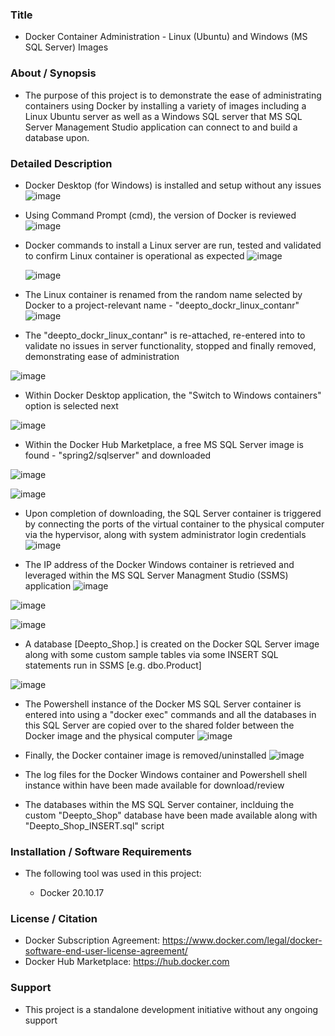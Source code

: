 ### Title

* Docker Container Administration - Linux (Ubuntu) and Windows (MS SQL Server) Images

### About / Synopsis

* The purpose of this project is to demonstrate the ease of administrating containers using Docker by installing a variety of images including a Linux Ubuntu server as well as a Windows SQL server that MS SQL Server Management Studio application can connect to and build a database upon.

### Detailed Description 

* Docker Desktop (for Windows) is installed and setup without any issues
![image](https://user-images.githubusercontent.com/46364751/179987165-445e3450-dfcc-4a8e-bb9f-3ba49ef3090d.png)

* Using Command Prompt (cmd), the version of Docker is reviewed
![image](https://user-images.githubusercontent.com/46364751/179987222-51d26e44-2e56-46f6-8b43-e2a830ebf3b4.png)

* Docker commands to install a Linux server are run, tested and validated to confirm Linux container is operational as expected
![image](https://user-images.githubusercontent.com/46364751/180000683-cb94b42a-8a2a-4d6c-b9f0-28a913fee6d8.png)

  ![image](https://user-images.githubusercontent.com/46364751/180000889-561897f0-b8b6-412b-861b-a475413ee273.png)

* The Linux container is renamed from the random name selected by Docker to a project-relevant name - "deepto_dockr_linux_contanr"
![image](https://user-images.githubusercontent.com/46364751/180000990-025976b1-801b-437d-a2d8-f69a5ecaf0f9.png)

* The "deepto_dockr_linux_contanr" is re-attached, re-entered into to validate no issues in server functionality, stopped and finally removed, demonstrating ease of administration

![image](https://user-images.githubusercontent.com/46364751/180005268-16e69c5a-84bf-416c-80ec-51d35964df95.png)


* Within Docker Desktop application, the "Switch to Windows containers" option is selected next

![image](https://user-images.githubusercontent.com/46364751/180002298-fcad4b54-c298-40fe-843e-19b95e079286.png)

* Within the Docker Hub Marketplace, a free MS SQL Server image is found - "spring2/sqlserver" and downloaded

![image](https://user-images.githubusercontent.com/46364751/180005483-13a31f8a-a550-4a0f-90c9-d0af281358f2.png)


![image](https://user-images.githubusercontent.com/46364751/180003475-4478821a-4791-41f4-aef9-6d0c1f289100.png)

* Upon completion of downloading, the SQL Server container is triggered by connecting the ports of the virtual container to the physical computer via the hypervisor, along with system administrator login credentials
![image](https://user-images.githubusercontent.com/46364751/180005634-4a3ebbea-f194-42a1-a9e8-acd890dd2422.png)

* The IP address of the Docker Windows container is retrieved and leveraged within the MS SQL Server Managment Studio (SSMS) application
![image](https://user-images.githubusercontent.com/46364751/180005803-d3689e71-995e-45d2-a75f-800a77fe778e.png)

![image](https://user-images.githubusercontent.com/46364751/180006006-d1d58e60-32fc-4d1c-a71d-86f5b65e335e.png)


![image](https://user-images.githubusercontent.com/46364751/180003819-bcff5697-cfcf-4653-a35f-7ca79b878616.png)

* A database [Deepto_Shop.] is created on the Docker SQL Server image along with some custom sample tables via some INSERT SQL statements run in SSMS [e.g. dbo.Product]

![image](https://user-images.githubusercontent.com/46364751/180006147-c6e7496d-dba9-439d-851f-9ed15cef9675.png)


* The Powershell instance of the Docker MS SQL Server container is entered into using a "docker exec" commands and all the databases in this SQL Server are copied over to the shared folder between the Docker image and the physical computer
![image](https://user-images.githubusercontent.com/46364751/180004398-083aa071-2edd-43bf-ad38-f86a43f08bd9.png)

* Finally, the Docker container image is removed/uninstalled
![image](https://user-images.githubusercontent.com/46364751/180004500-2ddb0d05-4240-48b7-a3a5-85284ad8472b.png)

* The log files for the Docker Windows container and Powershell shell instance within have been made available for download/review

* The databases within the MS SQL Server container, inclduing the custom "Deepto_Shop" database have been made available along with "Deepto_Shop_INSERT.sql" script


### Installation / Software Requirements

* The following tool was used in this project:

	* Docker 20.10.17
	

### License / Citation

* Docker Subscription Agreement: https://www.docker.com/legal/docker-software-end-user-license-agreement/
* Docker Hub Marketplace: https://hub.docker.com


### Support

* This project is a standalone development initiative without any ongoing support

